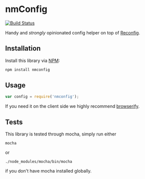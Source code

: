 # nmConfig

[![Build Status](https://travis-ci.org/namshi/reconfig.svg?branch=travis)](https://travis-ci.org/namshi/reconfig)

Handy and _strongly_ opinionated config helper on top of [Reconfig](https://github.com/namshi/reconfig).

## Installation

Install this library via [NPM](https://www.npmjs.org/package/reconfig):

``` bash
npm install nmconfig
```

## Usage
```javascript
var config = require('nmconfig');
```

If you need it on the client side we highly recommend
[browserify](http://browserify.org/).

## Tests

This library is tested through mocha, simply run either

```
mocha
```

or

```
./node_modules/mocha/bin/mocha
```

if you don't have mocha installed globally.